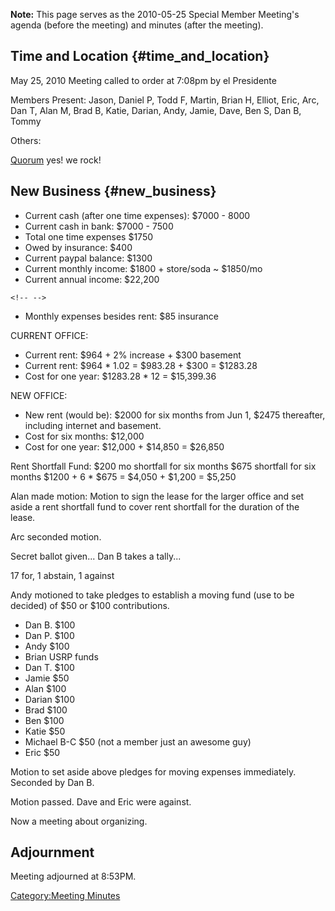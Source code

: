 **Note:** This page serves as the 2010-05-25 Special Member Meeting's
agenda (before the meeting) and minutes (after the meeting).

## Time and Location {#time_and_location}

May 25, 2010 Meeting called to order at 7:08pm by el Presidente

Members Present: Jason, Daniel P, Todd F, Martin, Brian H, Elliot, Eric,
Arc, Dan T, Alan M, Brad B, Katie, Darian, Andy, Jamie, Dave, Ben S, Dan
B, Tommy

Others:

[Quorum](Quorum) yes! we rock!

## New Business {#new_business}

-   Current cash (after one time expenses): \$7000 - 8000
-   Current cash in bank: \$7000 - 7500
-   Total one time expenses \$1750
-   Owed by insurance: \$400
-   Current paypal balance: \$1300
-   Current monthly income: \$1800 + store/soda \~ \$1850/mo
-   Current annual income: \$22,200

```{=html}
<!-- -->
```
-   Monthly expenses besides rent: \$85 insurance

CURRENT OFFICE:

-   Current rent: \$964 + 2% increase + \$300 basement
-   Current rent: \$964 \* 1.02 = \$983.28 + \$300 = \$1283.28
-   Cost for one year: \$1283.28 \* 12 = \$15,399.36

NEW OFFICE:

-   New rent (would be): \$2000 for six months from Jun 1, \$2475
    thereafter, including internet and basement.
-   Cost for six months: \$12,000
-   Cost for one year: \$12,000 + \$14,850 = \$26,850

Rent Shortfall Fund: \$200 mo shortfall for six months \$675 shortfall
for six months \$1200 + 6 \* \$675 = \$4,050 + \$1,200 = \$5,250

Alan made motion: Motion to sign the lease for the larger office and set
aside a rent shortfall fund to cover rent shortfall for the duration of
the lease.

Arc seconded motion.

Secret ballot given... Dan B takes a tally...

17 for, 1 abstain, 1 against

Andy motioned to take pledges to establish a moving fund (use to be
decided) of \$50 or \$100 contributions.

-   Dan B. \$100
-   Dan P. \$100
-   Andy \$100
-   Brian USRP funds
-   Dan T. \$100
-   Jamie \$50
-   Alan \$100
-   Darian \$100
-   Brad \$100
-   Ben \$100
-   Katie \$50
-   Michael B-C \$50 (not a member just an awesome guy)
-   Eric \$50

Motion to set aside above pledges for moving expenses immediately.
Seconded by Dan B.

Motion passed. Dave and Eric were against.

Now a meeting about organizing.

## Adjournment

Meeting adjourned at 8:53PM.

[Category:Meeting Minutes](Category:Meeting_Minutes)
